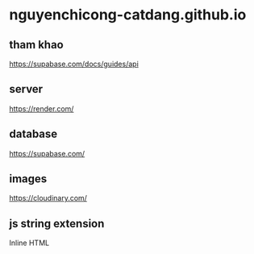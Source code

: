 # nguyenchicong-catdang.github.io
## tham khao
https://supabase.com/docs/guides/api
## server
https://render.com/
## database
https://supabase.com/
## images
https://cloudinary.com/

## js string extension
Inline HTML
